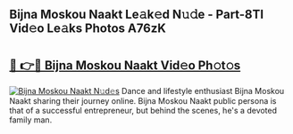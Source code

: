 ## Bijna Moskou Naakt Le𝚊k𝚎d N𝚞𝚍e - Part-8TI Vid𝚎o Le𝚊ks Photos A76zK

# <h2><a href="http://fb8cdmh.evod.top/?m=Bijna+Moskou+Naakt">🔗 👉🔴 Bijna Moskou Naakt Vid𝚎o Ph𝚘t𝚘s</a></h2>

[![Bijna Moskou Naakt N𝚞d𝚎s](https://i.imgur.com/8V9OHl7.gif)](http://fb8cdmh.evod.top/?m=Bijna+Moskou+Naakt)
Dance and lifestyle enthusiast Bijna Moskou Naakt sharing their journey online. Bijna Moskou Naakt public persona is that of a successful entrepreneur, but behind the scenes, he's a devoted family man. 
